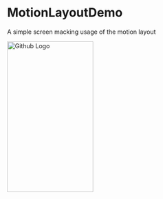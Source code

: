 # MotionLayoutDemo
A simple screen macking usage of the motion layout


<img src="https://user-images.githubusercontent.com/16981140/53115266-8a7c2f80-3524-11e9-829f-0d2f319040ec.gif" width="200" height="350" title="Github Logo">
